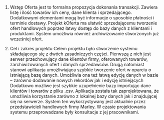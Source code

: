 1. Wstęp
Oferta jest to formalna propozycja dokonania transakcji. Zawiera listę i ilość
towarów ich ceny, dane klienta i sprzedającego. Dodatkowymi elementami mogą być
informacje o sposobie płatności i terminie dostawy.
Projekt kOferta ma ułatwić sprzedającemu tworzenie ofert handlowych poprzez
łatwy dostęp do bazy danych z klientami i produktami. System umożliwia również
archiwizowanie stworzonych już wcześniej ofert.

2. Cel i zakres projektu
Celem projektu było stworzenie systemu składającego się z dwóch
zasadniczych części. Pierwszą z nich jest serwer przechowujący dane klientów
firmy, oferowanych towarów, zarchiwizowanych ofert i danych sprzedawców.
Drugą natomiast stanowi aplikacja umożliwiająca szybkie tworzenie ofert w
oparciu o istniejącą bazę danych. Umożliwia ona też łatwą edycję danych w bazie –
zarówno dodawanie nowych rekordów jak i edycję istniejących Dodatkowo
możliwe jest szybkie uzupełnienie bazy importując dane klientów i towarów z
pliku .csv. Aplikacja została tak zaprojektowana, że umożliwia korzystanie zarówno
z lokalnej bazy danych jak i znajdującej się na serwerze.
System ten wykorzystywany jest aktualnie przez przedstawicieli handlowych
firmy Marley. W czasie projektowania systemu przeprowadzane były konsultacje z
jej pracownikami.

